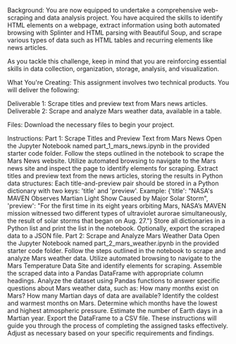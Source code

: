 Background:
You are now equipped to undertake a comprehensive web-scraping and data analysis project. You have acquired the skills to identify HTML elements on a webpage, extract information using both automated browsing with Splinter and HTML parsing with Beautiful Soup, and scrape various types of data such as HTML tables and recurring elements like news articles.

As you tackle this challenge, keep in mind that you are reinforcing essential skills in data collection, organization, storage, analysis, and visualization.

What You're Creating:
This assignment involves two technical products. You will deliver the following:

Deliverable 1: Scrape titles and preview text from Mars news articles.
Deliverable 2: Scrape and analyze Mars weather data, available in a table.

Files:
Download the necessary files to begin your project.

Instructions:
Part 1: Scrape Titles and Preview Text from Mars News
Open the Jupyter Notebook named part_1_mars_news.ipynb in the provided starter code folder.
Follow the steps outlined in the notebook to scrape the Mars News website.
Utilize automated browsing to navigate to the Mars news site and inspect the page to identify elements for scraping.
Extract titles and preview text from the news articles, storing the results in Python data structures:
Each title-and-preview pair should be stored in a Python dictionary with two keys: 'title' and 'preview'.
Example: {'title': "NASA's MAVEN Observes Martian Light Show Caused by Major Solar Storm", 'preview': "For the first time in its eight years orbiting Mars, NASA’s MAVEN mission witnessed two different types of ultraviolet aurorae simultaneously, the result of solar storms that began on Aug. 27."}
Store all dictionaries in a Python list and print the list in the notebook.
Optionally, export the scraped data to a JSON file.
Part 2: Scrape and Analyze Mars Weather Data
Open the Jupyter Notebook named part_2_mars_weather.ipynb in the provided starter code folder.
Follow the steps outlined in the notebook to scrape and analyze Mars weather data.
Utilize automated browsing to navigate to the Mars Temperature Data Site and identify elements for scraping.
Assemble the scraped data into a Pandas DataFrame with appropriate column headings.
Analyze the dataset using Pandas functions to answer specific questions about Mars weather data, such as:
How many months exist on Mars?
How many Martian days of data are available?
Identify the coldest and warmest months on Mars.
Determine which months have the lowest and highest atmospheric pressure.
Estimate the number of Earth days in a Martian year.
Export the DataFrame to a CSV file.
These instructions will guide you through the process of completing the assigned tasks effectively. Adjust as necessary based on your specific requirements and findings.
